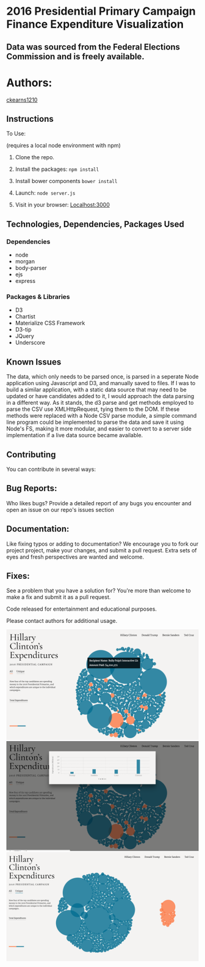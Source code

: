 # 2016 Presidential Primary Campaign Finance Expenditure Visualization

## Data was sourced from the Federal Elections Commission and is freely available.

# Authors:
[ckearns1210](https://github.com/ckearns1210)

## Instructions

To Use:

(requires a local node environment with npm)

1. Clone the repo.

2. Install the packages: `npm install`

3.  Install bower components `bower install`

4. Launch: `node server.js`

5. Visit in your browser: [Localhost:3000](http://Localhost:3000)

## Technologies, Dependencies, Packages Used

### Dependencies

- node
- morgan
- body-parser
- ejs
- express

### Packages & Libraries

- D3
- Chartist
- Materialize CSS Framework
- D3-tip
- JQuery
- Underscore

## Known Issues

The data, which only needs to be parsed once, is parsed in a seperate Node application using Javascript and D3, and manually saved to files.  If I was to build a similar application, with a static data source that may need to be updated or have candidates added to it, I would approach the data parsing in a different way.  As it stands, the d3 parse and get methods employed to parse the CSV use XMLHttpRequest, tying them to the DOM.  If these methods were replaced with a Node CSV parse module, a simple command line program could be implemented to parse the data and save it using Node's FS, making it more modular, and easier to convert to a server side implementation if a live data source became available. 

## Contributing

You can contribute in several ways:

## Bug Reports:

Who likes bugs? Provide a detailed report of any bugs you encounter and open an issue on our repo's issues section

## Documentation:

Like fixing typos or adding to documentation? We encourage you to fork our project project, make your changes, and submit a pull request. Extra sets of eyes and fresh perspectives are wanted and welcome.

## Fixes:

See a problem that you have a solution for? You're more than welcome to make a fix and submit it as a pull request.



Code released for entertainment and educational purposes.

Please contact authors for additional usage.

![alt tag](https://github.com/Ckearns1210/CampaignBubbleViz/blob/master/screenshots/Screen%20Shot%202016-01-02%20at%203.36.58%20PM.png?raw=true)
![alt tag](https://github.com/Ckearns1210/CampaignBubbleViz/blob/master/screenshots/Screen%20Shot%202016-01-02%20at%203.37.06%20PM.png?raw=true)
![alt tag](https://github.com/Ckearns1210/CampaignBubbleViz/blob/master/screenshots/Screen%20Shot%202016-01-04%20at%2011.38.10%20AM.png?raw=true)

